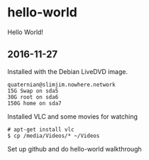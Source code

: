 # hello-world
Hello World!

2016-11-27
-----------------
Installed with the Debian LiveDVD image.

	quaternian@slimjim.nowhere.network
	15G Swap on sda5
	30G root on sda6
	150G home on sda7

Installed VLC and some movies for watching

	# apt-get install vlc
	$ cp /media/Videos/* ~/Videos

Set up github and do hello-world walkthrough



	
